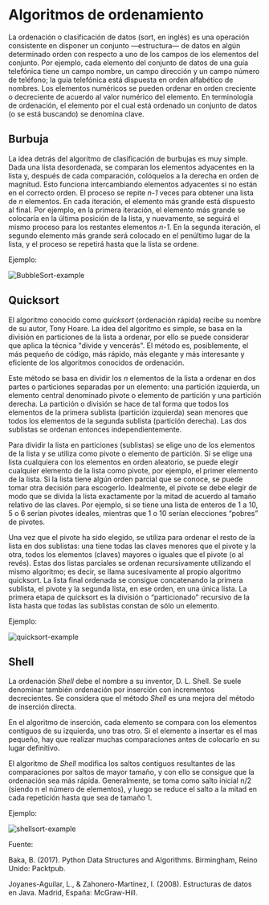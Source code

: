 # Algoritmos de ordenamiento

La ordenación o clasificación de datos (sort, en inglés) es una operación consistente en disponer
un conjunto —estructura— de datos en algún determinado orden con respecto a uno de los
campos de los elementos del conjunto. Por ejemplo, cada elemento del conjunto de datos de una
guía telefónica tiene un campo nombre, un campo dirección y un campo número de teléfono;
la guía telefónica está dispuesta en orden alfabético de nombres. Los elementos numéricos se
pueden ordenar en orden creciente o decreciente de acuerdo al valor numérico del elemento. En
terminología de ordenación, el elemento por el cual está ordenado un conjunto de datos (o se está
buscando) se denomina clave.

## Burbuja

La idea detrás del algoritmo de clasificación de burbujas es muy simple. Dada una lista desordenada, 
se comparan los elementos adyacentes en la lista y, después de cada comparación, colóquelos a la derecha 
en orden de magnitud. Esto funciona intercambiando elementos adyacentes si no están en el correcto orden. 
El proceso se repite *n-1* veces para obtener una lista de *n* elementos. En cada iteración, el elemento más 
grande está dispuesto al final. Por ejemplo, en la primera iteración, el elemento más grande se colocaría en 
la última posición de la lista, y nuevamente, se seguirá el mismo proceso para los restantes elementos *n-1*. 
En la segunda iteración, el segundo elemento más grande será colocado en el penúltimo lugar de la lista, y el 
proceso se repetirá hasta que la lista se ordene.

Ejemplo:

![BubbleSort-example](https://upload.wikimedia.org/wikipedia/commons/0/06/Bubble-sort.gif)

## Quicksort

El algoritmo conocido como *quicksort* (ordenación rápida) recibe su nombre de su autor, Tony
Hoare. La idea del algoritmo es simple, se basa en la división en particiones de la lista a ordenar,
por ello se puede considerar que aplica la técnica "divide y vencerás". El método es, posiblemente,
el más pequeño de código, más rápido, más elegante y más interesante y eficiente de
los algoritmos conocidos de ordenación.

Este método se basa en dividir los *n* elementos de la lista a ordenar en dos partes o particiones
separadas por un elemento: una partición izquierda, un elemento central denominado pivote
o elemento de partición y una partición derecha. La partición o división se hace de tal forma
que todos los elementos de la primera sublista (partición izquierda) sean menores que todos
los elementos de la segunda sublista (partición derecha). Las dos sublistas se ordenan entonces
independientemente.

Para dividir la lista en particiones (sublistas) se elige uno de los elementos de la lista y se
utiliza como pivote o elemento de partición. Si se elige una lista cualquiera con los elementos
en orden aleatorio, se puede elegir cualquier elemento de la lista como pivote, por ejemplo, el
primer elemento de la lista. Si la lista tiene algún orden parcial que se conoce, se puede tomar
otra decisión para escogerlo. Idealmente, el pivote se debe elegir de modo que se divida la lista
exactamente por la mitad de acuerdo al tamaño relativo de las claves. Por ejemplo, si se tiene
una lista de enteros de 1 a 10, 5 o 6 serían pivotes ideales, mientras que 1 o 10 serían elecciones
“pobres” de pivotes.

Una vez que el pivote ha sido elegido, se utiliza para ordenar el resto de la lista en dos sublistas:
una tiene todas las claves menores que el pivote y la otra, todos los elementos (claves) mayores o iguales que el pivote (o al revés). Estas dos listas parciales se ordenan recursivamente
utilizando el mismo algoritmo; es decir, se llama sucesivamente al propio algoritmo quicksort.
La lista final ordenada se consigue concatenando la primera sublista, el pivote y la segunda lista,
en ese orden, en una única lista. La primera etapa de quicksort es la división o “particionado”
recursivo de la lista hasta que todas las sublistas constan de sólo un elemento.

Ejemplo:

![quicksort-example](https://upload.wikimedia.org/wikipedia/commons/9/9c/Quicksort-example.gif)


## Shell

La ordenación *Shell* debe el nombre a su inventor, D. L. Shell. Se suele denominar también
ordenación por inserción con incrementos decrecientes. Se considera que el método *Shell* es una
mejora del método de inserción directa.

En el algoritmo de inserción, cada elemento se compara con los elementos contiguos de su
izquierda, uno tras otro. Si el elemento a insertar es el mas pequeño, hay que realizar muchas
comparaciones antes de colocarlo en su lugar definitivo.

El algoritmo de *Shell* modifica los saltos contiguos resultantes de las comparaciones por
saltos de mayor tamaño, y con ello se consigue que la ordenación sea más rápida. Generalmente,
se toma como salto inicial n/2 (siendo n el número de elementos), y luego se reduce el salto a la
mitad en cada repetición hasta que sea de tamaño 1.

Ejemplo:

![shellsort-example](https://i.makeagif.com/media/8-25-2016/mKGEkd.gif)

Fuente:

Baka, B. (2017). Python Data Structures and Algorithms. Birmingham, Reino Unido: Packtpub.

Joyanes-Aguilar, L., & Zahonero-Martinez, I. (2008). Estructuras de datos en Java. Madrid, España: McGraw-Hill.

